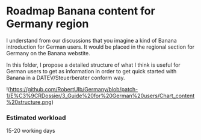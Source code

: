 # Roadmap Banana content for Germany region

I understand from our discussions that you imagine a kind of Banana introduction for German users. It would be placed in the regional section for Germany on the Banana webstite.

In this folder, I propose a detailed structure of what I think is useful for German users to get as information in order to get quick started with Banana in a DATEV/Steuerberater conform way. 


!(https://github.com/RobertUlb/Germany/blob/patch-1/E%C3%9CRDossier/3_Guide%20for%20German%20users/Chart_content%20structure.png)


### Estimated workload

15-20 working days



